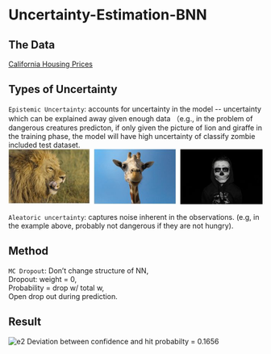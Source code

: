 # Uncertainty-Estimation-BNN
## The Data
[California Housing Prices](https://www.kaggle.com/camnugent/california-housing-prices)  
## Types of Uncertainty
`Epistemic Uncertainty`: accounts for uncertainty in the model -- uncertainty which can be explained away given enough data （e.g., in the problem of dangerous creatures predicton, if only given the picture of lion and giraffe in the training phase, the model will have high uncertainty of classify zombie included test dataset.  
![e1](https://github.com/yizhanyang/Uncertainty-Estimation-BNN/blob/master/e1.jpg)  
  
`Aleatoric uncertainty`: captures noise inherent in the observations. (e.g, in the example above, probably not dangerous if they are not hungry).  
## Method
`MC Dropout`:  Don’t change structure of NN,   
Dropout: weight = 0,   
Probability = drop w/ total w,  
Open drop out during prediction.
## Result
![e2](https://github.com/yizhanyang/Uncertainty-Estimation-BNN/blob/master/e2.jpg) 
Deviation between confidence and hit probabilty = 0.1656
